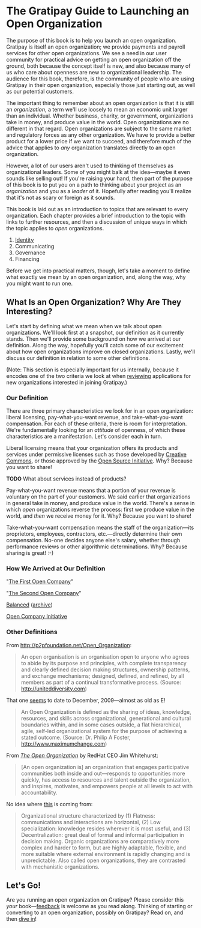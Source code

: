 # The Gratipay Guide to Launching an Open Organization

The purpose of this book is to help you launch an open organization. Gratipay is itself an open organization; we provide payments and payroll services for other open organizations. We see a need in our user community for practical advice on getting an open organization off the ground, both because the concept itself is new, and also because many of us who care about openness are new to organizational leadership. The audience for this book, therefore, is the community of people who are using Gratipay in their open organization, especially those just starting out, as well as our potential customers.

The important thing to remember about an open organization is that it is still an *organization*, a term we'll use loosely to mean an economic unit larger than an individual. Whether business, charity, or government, organizations take in money, and produce value in the world. Open organizations are no different in that regard. Open organizations are subject to the same market and regulatory forces as any other organization. We have to provide a better product for a lower price if we want to succeed, and therefore much of the advice that applies to *any* organization translates directly to an open organization.

However, a lot of our users aren't used to thinking of themselves as organizational leaders. Some of you might balk at the idea—maybe it even sounds like selling out! If you're raising your hand, then part of the purpose of this book is to put you on a path to thinking about your project as an *organization* and you as a *leader* of it. Hopefully after reading you'll realize that it's not as scary or foreign as it sounds.

This book is laid out as an introduction to topics that are relevant to every organization. Each chapter provides a brief introduction to the topic with links to further resources, and then a discussion of unique ways in which the topic applies to *open* organizations.

 1. [Identity](identity.md)
 2. Communicating
 3. Governance
 4. Financing

Before we get into practical matters, though, let's take a moment to define what exactly we mean by an open organization, and, along the way, why you might want to run one.


## What Is an Open Organization? Why Are They Interesting?

Let's start by defining what we mean when we talk about open organizations. We'll look first at a snapshot, our definition as it currently stands. Then we'll provide some background on how we arrived at our definition. Along the way, hopefully you'll catch some of our excitement about how open organizations improve on closed organizations. Lastly, we'll discuss our definition in relation to some other definitions.

(Note: This section is especially important for us internally, because it encodes one of the two criteria we look at when [reviewing](http://inside.gratipay.com/howto/review-teams) applications for new organizations interested in joining Gratipay.)


### Our Definition

There are three primary characteristics we look for in an open organization: liberal licensing, pay-what-you-want revenue, and take-what-you-want compensation. For each of these criteria, there is room for interpretation. We're fundamentally looking for an *attitude* of openness, of which these characteristics are a manifestation. Let's consider each in turn.

Liberal licensing means that your organization offers its products and services under permissive licenses such as those developed by [Creative Commons](https://creativecommons.org/), or those approved by the [Open Source Initiative](https://opensource.org/). Why? Because you want to share!

**TODO** What about services instead of products?

Pay-what-you-want revenue means that a portion of your revenue is voluntary on the part of your customers. We said earlier that organizations in general take in money, and produce value in the world. There's a sense in which *open* organizations reverse the process: first we produce value in the world, and *then* we receive money for it. Why? Because you want to share!

Take-what-you-want compensation means the staff of the organization—its proprietors, employees, contractors, etc.—directly determine their own compensation. No-one decides anyone else's salary, whether through performance reviews or other algorithmic determinations. Why? Because sharing is great! :-)

### How We Arrived at Our Definition

"[The First Open Company](http://blog.gittip.com/post/26350459746/the-first-open-company/)"

"[The Second Open Company](https://gratipay.news/the-second-open-company-4cbab7ca1a47)"

[Balanced](https://www.balancedpayments.com/open) ([archive](http://archive.is/DNR8l))

[Open Company Initiative](http://www.opencompany.org/)

### Other Definitions

From http://p2pfoundation.net/Open_Organization:

> An open organisation is an organisation open to anyone who agrees to abide by its purpose and principles, with complete transparency and clearly defined decision making structures, ownership patterns, and exchange mechanisms; designed, defined, and refined, by all members as part of a continual transformative process. (Source: http://uniteddiversity.com)

That one [seems](http://www.transitiontownbrixton.org/2009/12/definition-of-an-open-organisation/) to date to December, 2009—almost as old as E!

> An Open Organization is defined as the sharing of ideas, knowledge, resources, and skills across organizational, generational and cultural boundaries within, and in some cases outside, a flat hierarchical, agile, self-led organizational system for the purpose of achieving a stated outcome. (Source: Dr. Philip A Foster, http://www.maximumchange.com)

From [*The Open Organization*](https://opensource.com/resources/what-open-organization) by RedHat CEO Jim Whitehurst:

> [An open organization is] an organization that engages participative communities both inside and out—responds to opportunities more quickly, has access to resources and talent outside the organization, and inspires, motivates, and empowers people at all levels to act with accountability.

No idea where [this](http://www.businessdictionary.com/definition/organic-organization.html) is coming from:

> Organizational structure characterized by (1) Flatness: communications and interactions are horizontal, (2) Low specialization: knowledge resides wherever it is most useful, and (3) Decentralization: great deal of formal and informal participation in decision making. Organic organizations are comparatively more complex and harder to form, but are highly adaptable, flexible, and more suitable where external environment is rapidly changing and is unpredictable. Also called open organizations, they are contrasted with mechanistic organizations.

## Let's Go!

Are you running an open organization on Gratipay? Please consider this *your* book—[feedback](https://github.com/gratipay/guide/issues/new) is welcome as you read along. Thinking of starting or converting to an open organization, possibly on Gratipay? Read on, and then [dive in](https://gratipay.com/new)!